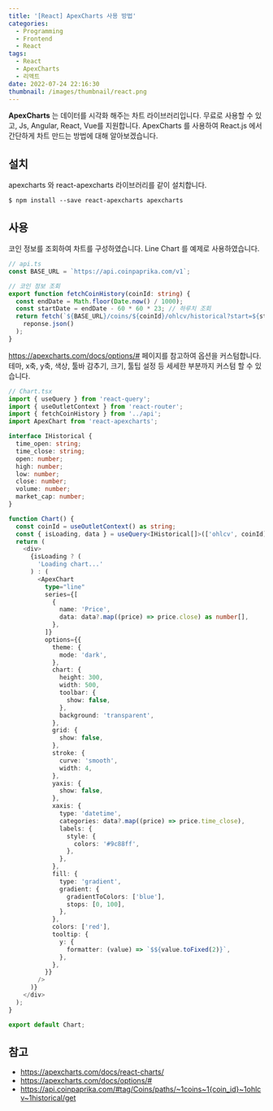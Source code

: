 ```yaml
---
title: '[React] ApexCharts 사용 방법'
categories:
  - Programming
  - Frontend
  - React
tags:
  - React
  - ApexCharts
  - 리액트
date: 2022-07-24 22:16:30
thumbnail: /images/thumbnail/react.png
---
```


**ApexCharts** 는 데이터를 시각화 해주는 차트 라이브러리입니다. 무료로 사용할 수 있고, Js, Angular, React, Vue를 지원합니다.
ApexCharts 를 사용하여 React.js 에서 간단하게 차트 만드는 방법에 대해 알아보겠습니다.

## 설치

apexcharts 와 react-apexcharts 라이브러리를 같이 설치합니다.

```shell
$ npm install --save react-apexcharts apexcharts
```

## 사용

코인 정보를 조회하여 차트를 구성하였습니다. Line Chart 를 예제로 사용하였습니다.

```ts
// api.ts
const BASE_URL = `https://api.coinpaprika.com/v1`;

// 코인 정보 조회
export function fetchCoinHistory(coinId: string) {
  const endDate = Math.floor(Date.now() / 1000);
  const startDate = endDate - 60 * 60 * 23; // 하루치 조회
  return fetch(`${BASE_URL}/coins/${coinId}/ohlcv/historical?start=${startDate}&end=${endDate}`).then((reponse) =>
    reponse.json()
  );
}
```

https://apexcharts.com/docs/options/# 페이지를 참고하여 옵션을 커스텀합니다.
테마, x축, y축, 색상, 툴바 감추기, 크기, 툴팁 설정 등 세세한 부분까지 커스텀 할 수 있습니다.

```ts
// Chart.tsx
import { useQuery } from 'react-query';
import { useOutletContext } from 'react-router';
import { fetchCoinHistory } from '../api';
import ApexChart from 'react-apexcharts';

interface IHistorical {
  time_open: string;
  time_close: string;
  open: number;
  high: number;
  low: number;
  close: number;
  volume: number;
  market_cap: number;
}

function Chart() {
  const coinId = useOutletContext() as string;
  const { isLoading, data } = useQuery<IHistorical[]>(['ohlcv', coinId], () => fetchCoinHistory(coinId));
  return (
    <div>
      {isLoading ? (
        'Loading chart...'
      ) : (
        <ApexChart
          type="line"
          series={[
            {
              name: 'Price',
              data: data?.map((price) => price.close) as number[],
            },
          ]}
          options={{
            theme: {
              mode: 'dark',
            },
            chart: {
              height: 300,
              width: 500,
              toolbar: {
                show: false,
              },
              background: 'transparent',
            },
            grid: {
              show: false,
            },
            stroke: {
              curve: 'smooth',
              width: 4,
            },
            yaxis: {
              show: false,
            },
            xaxis: {
              type: 'datetime',
              categories: data?.map((price) => price.time_close),
              labels: {
                style: {
                  colors: '#9c88ff',
                },
              },
            },
            fill: {
              type: 'gradient',
              gradient: {
                gradientToColors: ['blue'],
                stops: [0, 100],
              },
            },
            colors: ['red'],
            tooltip: {
              y: {
                formatter: (value) => `$${value.toFixed(2)}`,
              },
            },
          }}
        />
      )}
    </div>
  );
}

export default Chart;
```

## 참고

- https://apexcharts.com/docs/react-charts/
- https://apexcharts.com/docs/options/#
- https://api.coinpaprika.com/#tag/Coins/paths/~1coins~1{coin_id}~1ohlcv~1historical/get
